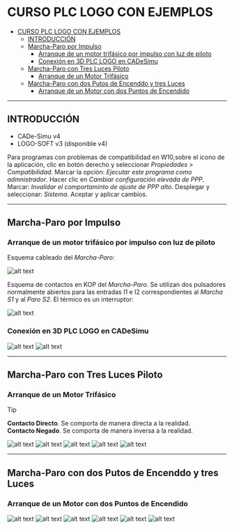 # CURSO PLC LOGO CON EJEMPLOS

- [CURSO PLC LOGO CON EJEMPLOS](#curso-plc-logo-con-ejemplos)
  - [INTRODUCCIÓN](#introducción)
  - [Marcha-Paro por Impulso](#marcha-paro-por-impulso)
    - [Arranque de un motor trifásico por impulso con luz de piloto](#arranque-de-un-motor-trifásico-por-impulso-con-luz-de-piloto)
    - [Conexión en 3D PLC LOGO en CADeSimu](#conexión-en-3d-plc-logo-en-cadesimu)
  - [Marcha-Paro con Tres Luces Piloto](#marcha-paro-con-tres-luces-piloto)
    - [Arranque de un Motor Trifásico](#arranque-de-un-motor-trifásico)
  - [Marcha-Paro con dos Putos de Encenddo y tres Luces](#marcha-paro-con-dos-putos-de-encenddo-y-tres-luces)
    - [Arranque de un Motor con dos Puntos de Encendido](#arranque-de-un-motor-con-dos-puntos-de-encendido)

- - -

## INTRODUCCIÓN

- CADe-Simu v4
- LOGO-SOFT v3 (disponible v4)

Para programas con problemas de compatibilidad en W10,sobre el icono de la aplicación, clic en botón derecho y seleccionar _Propiedades > Compatibilidad_. Marcar la opción: _Ejecutar este programa como admnistrador_. Hacer clic en _Cambiar configuración elevada de PPP_. Marcar: _Invalidar el comportaminto de ajuste de PPP alto_. Desplegar y seleccionar: _Sistema_. Aceptar y aplicar cambios.

- - -

## Marcha-Paro por Impulso

### Arranque de un motor trifásico por impulso con luz de piloto

Esquema cableado del _Marcha-Paro_:

![alt text](image.png "Marcha paro por impulso")

Esquema de contactos en KOP del _Marcha-Paro_. Se utilizan dos pulsadores normalmente abiertos para las entradas I1 e I2 correspondientes al _Marcha S1_ y al _Paro S2_. El térmico es un interruptor:

![alt text](image-1.png "Esquema de contactos KOP")

### Conexión en 3D PLC LOGO en CADeSimu

![alt text](image-2.png "Conexión en 3D PLC LOGO en CADeSimu")
![alt text](image-3.png "Esquema KOP para el LOGO")

- - -

## Marcha-Paro con Tres Luces Piloto

### Arranque de un Motor Trifásico

> [!tip]
> **Contacto Directo**. Se comporta de manera directa a la realidad.</br>
> **Contacto Negado**. Se comporta de manera inversa a la realidad.

![alt text](image-4.png "Esquema cableado marcha-paro motor trifásico")
![alt text](image-5.png "Esquema marcha-paro en KOP")
![alt text](image-6.png "Esquem marcha-paro en FUP")
![alt text](image-7.png "Esquema conexión LOGO al circuito")
![alt text](image-8.png "Programa KOP para LOGO")

- - -

## Marcha-Paro con dos Putos de Encenddo y tres Luces

### Arranque de un Motor con dos Puntos de Encendido

![alt text](image-9.png "Esquema cableado marcha-paro dos pusadores")
![alt text](image-10.png "Programa en KOP marcha-paro dos pusadores")
![alt text](image-11.png "Programa en FUP marcha-paro dos pulsadores")
![alt text](image-12.png "Detalle del relé térmico")
![alt text](image-13.png "Esquema programa KOP en CADe-SIMU")
![alt text](image-14.png "Esquem completo en CADe-SIMU")